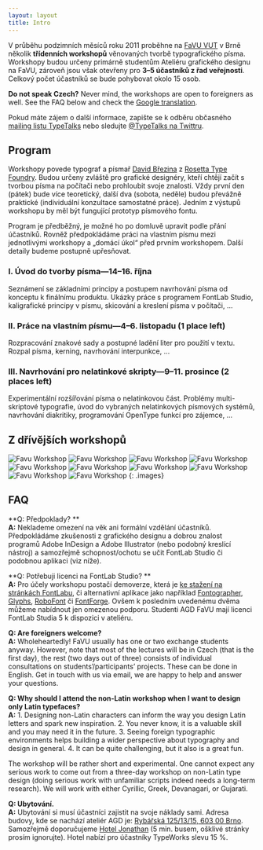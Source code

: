 ```yaml
---
layout: layout
title: Intro
---
```


V průběhu podzimních měsíců roku 2011 proběhne na [FaVU VUT](http://www.ffa.vutbr.cz/) v Brně několik **třídenních workshopů** věnovaných tvorbě typografického písma. Workshopy budou určeny primárně studentům Ateliéru grafického designu na FaVU, zároveň jsou však otevřeny pro **3–5 účastníků z řad veřejnosti**. Celkový počet účastníků se bude pohybovat okolo 15 osob.

**Do not speak Czech?** Never mind, the workshops are open to foreigners as well. See the FAQ below and check the [Google translation](http://translate.google.com/translate?js=n&prev=_t&hl=cs&ie=UTF-8&layout=2&eotf=1&sl=cs&tl=en&u=http%3A%2F%2Ftypeworks.org&act=url).

Pokud máte zájem o další informace, zapište se k odběru občasného [mailing listu TypeTalks](http://typetalks.org/Subscribe.html) nebo sledujte [@TypeTalks na Twittru](http://twitter.com/typetalks).

## Program

Workshopy povede typograf a písmař [David Březina](http://davi.cz) z [Rosetta Type Foundry](http://rosettatype.com). Budou určeny zvláště pro grafické designéry, kteří chtějí začít s tvorbou písma na počítači nebo prohloubit svoje znalosti. Vždy první den (pátek) bude více teoretický, další dva (sobota, neděle) budou převážně praktické (individuální konzultace samostatné práce). Jedním z výstupů workshopu by měl být fungující prototyp písmového fontu.

Program je předběžný, je možné ho po domluvě upravit podle přání účastníků. Rovněž předpokládáme práci na vlastním písmu mezi jednotlivými workshopy a „domácí úkol“ před prvním workshopem. Další detaily budeme postupně upřesňovat.

### I. Úvod do tvorby písma—14–16. října

Seznámení se základními principy a postupem navrhování písma od konceptu k finálnímu produktu. Ukázky práce s programem FontLab Studio, kaligrafické principy v písmu, skicování a kreslení písma v počítači, …

### II. Práce na vlastním písmu—4–6. listopadu (1 place left) ###

Rozpracování znakové sady a postupné ladění liter pro použití v textu. Rozpal písma, kerning, navrhování interpunkce, …

### III. Navrhování pro nelatinkové skripty—9–11. prosince (2 places left) ###

Experimentální rozšířování písma o nelatinkovou část. Problémy multi-skriptové typografie, úvod do vybraných nelatinkových písmových systémů, navrhování diakritiky, programování OpenType funkcí pro zájemce, …


## Z dřívějších workshopů

![Favu Workshop](images/previous-workshops/works_1.png)
![Favu Workshop](images/previous-workshops/works_2.png)
![Favu Workshop](images/previous-workshops/works_3.png)
![Favu Workshop](images/previous-workshops/people_1.png)
![Favu Workshop](images/previous-workshops/people_2.png)
![Favu Workshop](images/previous-workshops/people_3.png)
![Favu Workshop](images/previous-workshops/works_4.png)
![Favu Workshop](images/previous-workshops/works_5.png)
![Favu Workshop](images/previous-workshops/people_4.png)
![Favu Workshop](images/previous-workshops/people_5.png)
{: .images}


## FAQ

**Q: Předpoklady?  **  
**A:** Neklademe omezení na věk ani formální vzdělání účastníků. Předpokládáme zkušenosti z grafického designu a dobrou znalost programů Adobe InDesign a Adobe Illustrator (nebo podobný kreslící nástroj) a samozřejmě schopnost/ochotu se učit FontLab Studio či podobnou aplikaci (viz níže).

**Q: Potřebuji licenci na FontLab Studio?  **  
**A:** Pro účely workshopu postačí demoverze, která je [ke stažení na stránkách FontLabu](http://www.fontlab.com/font-editor/fontlab-studio/), či alternativní aplikace jako například [Fontographer](http://www.fontlab.com/font-editor/fontographer/), [Glyphs](http://glyphsapp.com/), [RoboFont](http://robofont.com) či [FontForge](http://fontforge.sourceforge.net/). Ovšem k posledním uvedenému dvěma můžeme nabídnout jen omezenou podporu. Studenti AGD FaVU mají licenci FontLab Studia 5 k dispozici v ateliéru.

**Q: Are foreigners welcome?**  
**A:** Wholeheartedly! FaVU usually has one or two exchange students anyway. However, note that most of the lectures will be in Czech (that is the first day), the rest (two days out of three) consists of individual consultations on students’/participants’ projects. These can be done in English. Get in touch with us via email, we are happy to help and answer your questions.

**Q: Why should I attend the non-Latin workshop when I want to design only Latin typefaces?**  
**A:** 1. Designing non-Latin characters can inform the way you design Latin letters and spark new inspiration. 2. You never know, it is a valuable skill and you may need it in the future. 3. Seeing foreign typographic environments helps building a wider perspective about typography and design in general. 4. It can be quite challenging, but it also is a great fun.

The workshop will be rather short and experimental. One cannot expect any serious work to come out from a three-day workshop on non-Latin type design (doing serious work with unfamiliar scripts indeed needs a long-term research). We will work with either Cyrillic, Greek, Devanagari, or Gujarati.

**Q: Ubytování.**  
**A:** Ubytování si musí účastníci zajistit na svoje náklady sami. Adresa budovy, kde se nachází ateliér AGD je: [Rybářská 125/13/15, 603 00 Brno](http://maps.google.cz/maps?q=Ryb%C3%A1%C5%99sk%C3%A1+125%2F13%2F15,+603+00+Brno&hl=cs&ie=UTF8&sll=49.930008,15.369873&sspn=5.707778,9.854736&brcurrent=5,0,0&t=h&z=16). Samozřejmě doporučujeme [Hotel Jonathan](http://www.hoteljonathan.cz) (5 min. busem, ošklivé stránky prosím ignorujte). Hotel nabízí pro účastníky TypeWorks slevu 15 %.